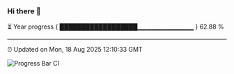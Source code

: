 ### Hi there 👋

⏳ Year progress { ██████████████████▁▁▁▁▁▁▁▁▁▁▁▁ } 62.88 %

---

⏰ Updated on Mon, 18 Aug 2025 12:10:33 GMT

![Progress Bar CI](https://github.com/liununu/liununu/workflows/Progress%20Bar%20CI/badge.svg)
